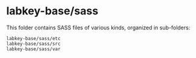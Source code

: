 # labkey-base/sass

This folder contains SASS files of various kinds, organized in sub-folders:

    labkey-base/sass/etc
    labkey-base/sass/src
    labkey-base/sass/var
